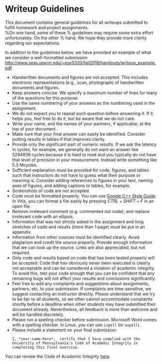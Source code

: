 # Writeup Guidelines

This document contains general guidelines for all writeups submitted to
fulfill homework and project assignments.  
%On one hand, some of these
%  guidelines may require some extra effort unfortunately.  On the other
%  hand, 
We hope they provide more clarity regarding our expectations.

In addition to the guidelines below, we have provided an example of what we consider a well-formatted submission <http://www.seas.upenn.edu/~ese5320/fall2018/handouts/writeup_example.pdf>.

- Handwritten documents and figures are not accepted.  This includes
    electronic representations (e.g., scan, photograph) of handwritten documents and figures.
- Keep answers concise.  We specify a maximum number of lines for many
    of the questions for this purpose.
- Use the same numbering of your answers as the numbering used in the
    assignment.
- We do not expect you to repeat each question before answering it.  If
    it helps you, feel free to do it, but be aware that we do not care.
- Write your name, and the names of your partners, if applicable, at
    the top of your document.
- Make sure that your final answer can easily be identified.  Consider
    putting results in tables if that improves clarity.
- Provide only the significant part of numeric results.  If we ask the
    latency in cycles, for example, we generally do not want an answer
    like $5294939$ cycles because it is hard to read and you
    typically do not have that level of precision in your measurement.  Instead write
    something like $5.3$ Mcycles.
- Sufficient explanation must be provided for code, figures, and
    tables such that instructors do not have to guess what their purpose
    or meaning is.  Consider adding references to figures in your text,
    naming axes of figures, and adding captions to tables, for example.
- Screenshots of code are not accepted.
- Code must be formatted properly. You can use [Google C++ Style Guide](https://google.github.io/styleguide/cppguide.html). In Vitis, you can format a file easily by
    pressing $CTRL+SHIFT+F$ in an open file.
- Remove irrelevant comment (e.g. commented out code), and replace
    irrelevant code with an ellipsis.
- Information that was not strictly asked in the assignment and 
    long stretches of code and results (more than 1 page) must be put in an appendix.
- Information from other sources must be identified clearly.  Avoid
    plagiarism and credit the source properly.  Provide
    enough information that we can look up the source.  Links are also
    appreciated, but not required.
- Only code and results based on code that has been tested properly
    will be accepted.  Code that has obviously never been
    executed is clearly not acceptable and can be considered a violation
    of academic integrity.  To avoid this, test your code enough
    that you can be confident that any remaining bugs will not affect
    your results and conclusions significantly.
- Feel free to add any complaints and suggestions about assignments,
    partners, etc. to your submission.  If complaints are time-sensitive,
    we suggest contacting an instructor directly.  Please understand that
    we try to be fair to all students, so we often cannot accommodate
    complaints shortly before a deadline when other students may have
    submitted their document already.  Nevertheless, all feedback is
    more than welcome and will be handled discretely.
- Please run a spelling checker before submission.  Microsoft Word
    comes with a spelling checker.  In Linux, you can use
    `ispell` (or  `aspell`).
- Please include a statement on your final submission:
    ```Text
    I, *your-name-here*,  certify that I have complied with the
    University of Pennsylvania's Code of Academic Integrity in
    completing this final exercise.
    ```

You can review the Code of Academic Integrity 
[here](https://catalog.upenn.edu/pennbook/code-of-academic-integrity/).